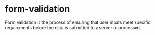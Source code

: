 # form-validation
Form validation is the process of ensuring that user inputs meet specific requirements before the data is submitted to a server or processed.

